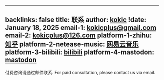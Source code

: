 
---
backlinks: false
title: 联系
author: [kokic](/kokic.md)
!date: January 18, 2025
email-1: [kokicplus@gmail.com](mailto:kokicplus@gmail.com)
email-2: [kokicplus@126.com](mailto:kokicplus@126.com)
platform-1-zhihu: [知乎](https://www.zhihu.com/people/kokic-86)
platform-2-netease-music: [网易云音乐](https://music.163.com/#/user/home?id=411742542)
platform-3-bilibili: [bilibili](https://space.bilibili.com/14411894)
platform-4-mastodon: [mastodon](https://mathstodon.xyz/@kokic)
---

付费咨询请通过邮件联系. For paid consultation, please contact us via email.
